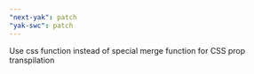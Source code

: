 ```yaml
---
"next-yak": patch
"yak-swc": patch
---
```


Use css function instead of special merge function for CSS prop transpilation
